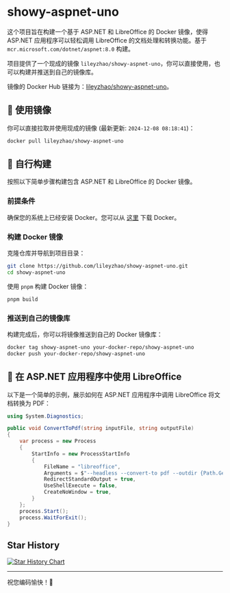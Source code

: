 # showy-aspnet-uno

这个项目旨在构建一个基于 ASP.NET 和 LibreOffice 的 Docker 镜像，使得 ASP.NET 应用程序可以轻松调用 LibreOffice 的文档处理和转换功能。基于 `mcr.microsoft.com/dotnet/aspnet:8.0` 构建。

项目提供了一个现成的镜像 `lileyzhao/showy-aspnet-uno`，你可以直接使用，也可以构建并推送到自己的镜像库。

镜像的 Docker Hub 链接为：[lileyzhao/showy-aspnet-uno](https://hub.docker.com/r/lileyzhao/showy-aspnet-uno)。

## 🚀 使用镜像

你可以直接拉取并使用现成的镜像 (最新更新: `2024-12-08 08:18:41`)：

```sh
docker pull lileyzhao/showy-aspnet-uno
```

## 🔨 自行构建

按照以下简单步骤构建包含 ASP.NET 和 LibreOffice 的 Docker 镜像。

### 前提条件

确保您的系统上已经安装 Docker。您可以从 [这里](https://www.docker.com/products/docker-desktop) 下载 Docker。

### 构建 Docker 镜像

克隆仓库并导航到项目目录：

```sh
git clone https://github.com/lileyzhao/showy-aspnet-uno.git
cd showy-aspnet-uno
```

使用 `pnpm` 构建 Docker 镜像：

```sh
pnpm build
```

### 推送到自己的镜像库

构建完成后，你可以将镜像推送到自己的 Docker 镜像库：

```sh
docker tag showy-aspnet-uno your-docker-repo/showy-aspnet-uno
docker push your-docker-repo/showy-aspnet-uno
```

## 📄 在 ASP.NET 应用程序中使用 LibreOffice

以下是一个简单的示例，展示如何在 ASP.NET 应用程序中调用 LibreOffice 将文档转换为 PDF：

```csharp
using System.Diagnostics;

public void ConvertToPdf(string inputFile, string outputFile)
{
    var process = new Process
    {
        StartInfo = new ProcessStartInfo
        {
            FileName = "libreoffice",
            Arguments = $"--headless --convert-to pdf --outdir {Path.GetDirectoryName(outputFile)} {inputFile}",
            RedirectStandardOutput = true,
            UseShellExecute = false,
            CreateNoWindow = true,
        }
    };
    process.Start();
    process.WaitForExit();
}
```

## Star History

[![Star History Chart](https://api.star-history.com/svg?repos=lileyzhao/showy-aspnet-uno&type=Date)](https://star-history.com/#lileyzhao/showy-aspnet-uno&Date)

---

祝您编码愉快！🚀
